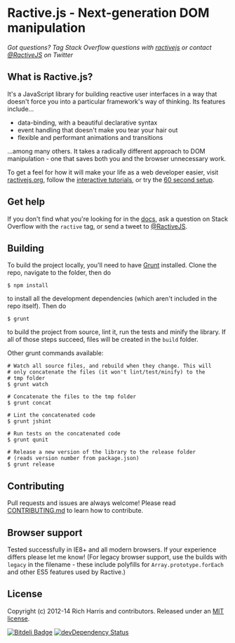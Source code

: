 Ractive.js - Next-generation DOM manipulation
=============================================


*Got questions? Tag Stack Overflow questions with [ractivejs](http://stackoverflow.com/questions/tagged/ractivejs) or contact [@RactiveJS](http://twitter.com/RactiveJS) on Twitter*

What is Ractive.js?
-------------------

It's a JavaScript library for building reactive user interfaces in a way that doesn't force you into a particular framework's way of thinking. Its features include...

* data-binding, with a beautiful declarative syntax
* event handling that doesn't make you tear your hair out
* flexible and performant animations and transitions

...among many others. It takes a radically different approach to DOM manipulation - one that saves both you and the browser unnecessary work.

To get a feel for how it will make your life as a web developer easier, visit [ractivejs.org](http://ractivejs.org), follow the [interactive tutorials](http://learn.ractivejs.org), or try the [60 second setup](https://github.com/ractivejs/ractive/wiki/60-second-setup).


Get help
--------

If you don't find what you're looking for in the [docs](http://docs.ractivejs.org/latest), ask a question on Stack Overflow with the `ractive` tag, or send a tweet to [@RactiveJS](http://twitter.com/RactiveJS).


Building
--------

To build the project locally, you'll need to have [Grunt](http://gruntjs.com) installed. Clone the repo, navigate to the folder, then do

```shell
$ npm install
```

to install all the development dependencies (which aren't included in the repo itself). Then do

```shell
$ grunt
```

to build the project from source, lint it, run the tests and minify the library. If all of those steps succeed, files will be created in the `build` folder.

Other grunt commands available:

```shell
# Watch all source files, and rebuild when they change. This will
# only concatenate the files (it won't lint/test/minify) to the
# tmp folder
$ grunt watch

# Concatenate the files to the tmp folder
$ grunt concat

# Lint the concatenated code
$ grunt jshint

# Run tests on the concatenated code
$ grunt qunit

# Release a new version of the library to the release folder
# (reads version number from package.json)
$ grunt release
```


Contributing
------------

Pull requests and issues are always welcome! Please read [CONTRIBUTING.md](https://github.com/ractivejs/ractive/blob/master/CONTRIBUTING.md) to learn how to contribute.


Browser support
---------------

Tested successfully in IE8+ and all modern browsers. If your experience differs please let me know! (For legacy browser support, use the builds with `legacy` in the filename - these include polyfills for `Array.prototype.forEach` and other ES5 features used by Ractive.)


License
-------

Copyright (c) 2012-14 Rich Harris and contributors. Released under an [MIT license](https://github.com/ractivejs/ractive/blob/master/LICENSE.md).


[![Bitdeli Badge](https://d2weczhvl823v0.cloudfront.net/RactiveJS/ractive/trend.png)](https://bitdeli.com/free "Bitdeli Badge")
[![devDependency Status](https://david-dm.org/RactiveJS/Ractive/dev-status.png)](https://david-dm.org/RactiveJS/Ractive#info=devDependencies)
